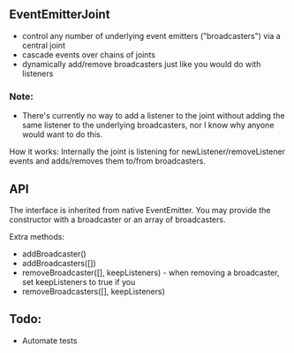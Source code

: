 ## EventEmitterJoint

- control any number of underlying event emitters ("broadcasters") via a central joint
- cascade events over chains of joints
- dynamically add/remove broadcasters just like you would do with listeners

### Note:
- There's currently no way to add a listener to the joint without adding the same listener to the underlying broadcasters, nor I know
why anyone would want to do this.   

How it works: Internally the joint is listening for newListener/removeListener events and adds/removes them to/from broadcasters.

## API

The interface is inherited from native EventEmitter.
You may provide the constructor with a broadcaster or an array of broadcasters.

Extra methods:

- addBroadcaster(<EventEmitter>)
- addBroadcasters([<EventEmitter>])
- removeBroadcaster([<EventEmitter>], <bool> keepListeners) - when removing a broadcaster, set keepListeners to true if you 
- removeBroadcasters([<EventEmitter>], <bool> keepListeners)

## Todo:
- Automate tests